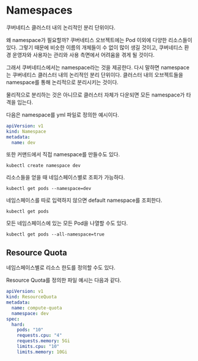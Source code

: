 # Namespaces

쿠버네티스 클러스터 내의 논리적인 분리 단위이다.

왜 namespace가 필요할까? 쿠버네티스 오브젝트에는 Pod 이외에 다양한 리소스들이 있다. 그렇기 때문에 비슷한 이름의 개체들이 수 없이 많이 생길 것이고, 쿠버네티스 환경 운영자와 사용자는 관리와 사용 측면에서 어려움을 겪게 될 것이다.

그래서 쿠버네티스에서는 namespace라는 것을 제공한다. 다시 말하면 namespace는 쿠버네티스 클러스터 내의 논리적인 분리 단위이다. 클러스터 내의 오브젝트들을 namespace를 통해 논리적으로 분리시키는 것이다.

물리적으로 분리하는 것은 아니므로 클러스터 자체가 다운되면 모든 namespace가 타격을 입는다.

다음은 namespace를 yml 파일로 정의한 예시이다.

```yml
apiVersion: v1
kind: Namespace
metadata:
  name: dev
```

또한 커맨드에서 직접 namespace를 만들수도 있다.

```shell
kubectl create namespace dev
```

리소스들을 얻을 때 네임스페이스별로 조회가 가능하다.

```shell
kubectl get pods --namespace=dev
```

네임스페이스를 따로 입력하지 않으면 default namespace를 조회한다.

```shell
kubectl get pods
```

모든 네임스페이스에 있는 모든 Pod을 나열할 수도 있다.

```shell
kubectl get pods --all-namespace=true
```

## Resource Quota

네임스페이스별로 리소스 한도를 정의할 수도 있다.

Resource Quota를 정의한 파일 예시는 다음과 같다.

```yml
apiVersion: v1
kind: ResourceQuota
metadata:
  name: compute-quota
  namespace: dev
spec:
  hard:
    pods: "10"
    requests.cpu: "4"
    requests.memory: 5Gi
    limits.cpu: "10"
    limits.memory: 10Gi
```